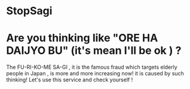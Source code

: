 StopSagi
========
# Are you thinking like "ORE HA DAIJYO BU" (it's mean I'll be ok ) ?

The FU-RI-KO-ME SA-GI , it is the famous fraud which targets elderly people in Japan , is more and more increasing now!
it is caused by such thinking! Let's use this service and check yourself !

